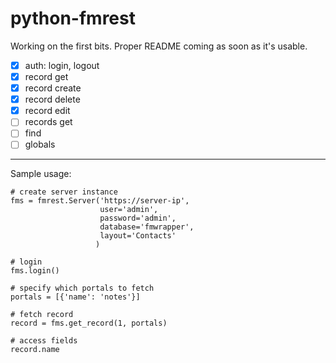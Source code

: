# python-fmrest

Working on the first bits. Proper README coming as soon as it's usable.

- [x] auth: login, logout
- [x] record get
- [x] record create
- [x] record delete
- [x] record edit
- [ ] records get
- [ ] find
- [ ] globals

---

Sample usage:

```
# create server instance
fms = fmrest.Server('https://server-ip',
                    user='admin',
                    password='admin',
                    database='fmwrapper',
                    layout='Contacts'
                   )

# login
fms.login()

# specify which portals to fetch
portals = [{'name': 'notes'}]

# fetch record
record = fms.get_record(1, portals)

# access fields
record.name
```
